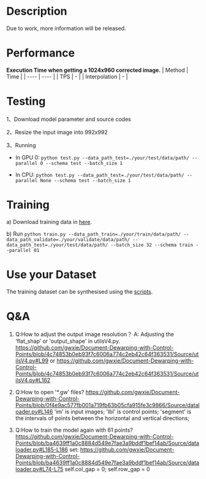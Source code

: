 # Description
Due to work, more information will be released.

# Performance
**Execution Time when getting a 1024x960 corrected image.**
|   Method  | Time  |
|  ----  | ----  |
| TPS  | - |
| Interpolation  | - |
<!-- 
<small>\* TPS:flatByfiducial_TPS,
  
  Interpolation:flatByfiducial_interpolation</small> -->

# Testing
1、Download model parameter and source codes 

2、Resize the input image into 992x992

3、Running 

- In GPU 0:
`python test.py --data_path_test=./your/test/data/path/ --parallel 0 --schema test --batch_size 1`

- In CPU:
`python test.py --data_path_test=./your/test/data/path/ --parallel None --schema test --batch_size 1`

# Training
a) Download training data in [here](https://github.com/gwxie/Document-Dewarping-with-Control-Points/tree/main/Source/dataset/fiducial1024).

b) Run `python train.py --data_path_train=./your/train/data/path/ --data_path_validate=./your/validate/data/path/ --data_path_test=./your/test/data/path/ --batch_size 32 --schema train --parallel 01`

# Use your Dataset
The training dataset can be synthesised using the [scripts](https://github.com/gwxie/Synthesize-Distorted-Image-and-Its-Control-Points).

# Q&A
1. Q:How to adjust the output image resolution？
A: Adjusting the ‘flat_shap’ or 'output_shape' in utilsV4.py.
https://github.com/gwxie/Document-Dewarping-with-Control-Points/blob/4c74853b0eb93f7c6006a774c2eb42c64f363531/Source/utilsV4.py#L99
or
https://github.com/gwxie/Document-Dewarping-with-Control-Points/blob/4c74853b0eb93f7c6006a774c2eb42c64f363531/Source/utilsV4.py#L162

2. Q:How to open '*.gw' files?
https://github.com/gwxie/Document-Dewarping-with-Control-Points/blob/0f4e9ac577fb001a719fb63b05cfa915fe3c9866/Source/dataloader.py#L146
'im' is input images; 'lbl' is control points; 'segment' is the intervals of points between the horizontal and vertical directions;

3. Q:How to train the model again with 61 points?
https://github.com/gwxie/Document-Dewarping-with-Control-Points/blob/ba4639ff1a0c8884d549e7fae3a9bddf1bef14ab/Source/dataloader.py#L185-L186
set:
https://github.com/gwxie/Document-Dewarping-with-Control-Points/blob/ba4639ff1a0c8884d549e7fae3a9bddf1bef14ab/Source/dataloader.py#L74-L75
self.col_gap = 0; self.row_gap = 0
